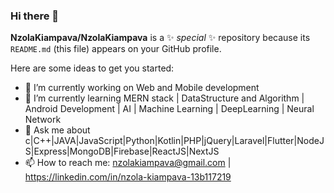 ### Hi there 👋


**NzolaKiampava/NzolaKiampava** is a ✨ _special_ ✨ repository because its `README.md` (this file) appears on your GitHub profile.

Here are some ideas to get you started:

- 🔭 I’m currently working on Web and Mobile development
- 🌱 I’m currently learning MERN stack | DataStructure and Algorithm | Android Development | AI | Machine Learning | DeepLearning | Neural Network
- 💬 Ask me about c|C++|JAVA|JavaScript|Python|Kotlin|PHP|jQuery|Laravel|Flutter|NodeJS|Express|MongoDB|Firebase|ReactJS|NextJS
- 📫 How to reach me: nzolakiampava@gmail.com | https://linkedin.com/in/nzola-kiampava-13b117219

